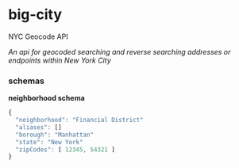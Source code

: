 # big-city
NYC Geocode API

*An api for geocoded searching and reverse searching addresses or endpoints within New York City*

### schemas

**neighborhood schema**
```javascript
{
  "neighborhood": "Financial District"
  "aliases": []
  "borough": "Manhattan"
  "state": "New York"
  "zipCodes": [ 12345, 54321 ]
}

```
